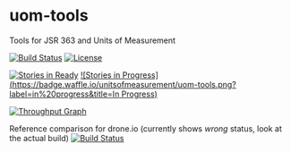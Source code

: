 # uom-tools
Tools for JSR 363 and Units of Measurement

[![Build Status](https://travis-ci.org/unitsofmeasurement/uom-tools.svg?branch=master)](https://travis-ci.org/unitsofmeasurement/uom-tools)
[![License](http://img.shields.io/badge/license-BSD3-blue.svg?style=flat-square)](http://opensource.org/licenses/BSD-3-Clause)

[![Stories in Ready](https://badge.waffle.io/unitsofmeasurement/uom-tools.png?label=ready&title=Ready)](https://waffle.io/unitsofmeasurement/uom-tools)
[![Stories in Progress](https://badge.waffle.io/unitsofmeasurement/uom-tools.png?label=in%20progress&title=In Progress)](https://waffle.io/unitsofmeasurement/uom-tools)

[![Throughput Graph](https://graphs.waffle.io/unitsofmeasurement/uom-tools/throughput.svg)](https://waffle.io/unitsofmeasurement/uom-tools/metrics)

Reference comparison for drone.io (currently shows *wrong* status, look at the actual build)
[![Build Status](https://drone.io/github.com/unitsofmeasurement/uom-tools/status.png)](https://drone.io/github.com/unitsofmeasurement/uom-tools/latest)
